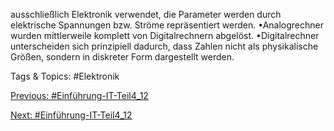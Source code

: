 ausschließlich Elektronik verwendet, die Parameter werden durch elektrische Spannungen bzw. 
Ströme repräsentiert werden. 
•Analogrechner wurden mittlerweile komplett von Digitalrechnern abgelöst.
•Digitalrechner unterscheiden sich prinzipiell dadurch, dass Zahlen nicht als physikalische Größen, 
sondern in diskreter Form dargestellt werden. 

   Tags & Topics:
   #Elektronik

[Previous: #Einführung-IT-Teil4_12](Einführung-IT-Teil4_12.md)

[Next: #Einführung-IT-Teil4_12](Einführung-IT-Teil4_12.md)